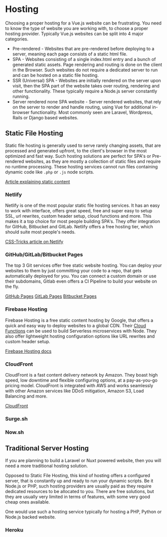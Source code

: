 # Hosting

Choosing a proper hosting for a Vue.js website can be frustrating. You need to know the type of website you are working with, to choose a proper hosting provider. Typically Vue.js websites can be split into 4 major categories. 

* Pre-rendered - Websites that are pre-rendered before deploying to a server, meaning each page consists of a static html file.
* SPA - Websites consisting of a single index.html entry and a bunch of generated static assets. Page rendering and routing is done on the client in the Browser. Such websites do not require a dedicated server to run and can be hosted on a static file hosting.
* SSR (Universal) SPA - Websites are initially rendered on the server upon visit, then the SPA part of the website takes over routing, rendering and other functionality. These typically require a Node.js server constantly running.
* Server rendered none SPA website - Server rendered websites, that rely on the server to render and handle routing, using Vue for additional in-browser functionality. Most commonly seen are Laravel, Wordpress, Rails or Django based websites.

## Static File Hosting
Static file hosting is generally used to serve rarely changing assets, that are processed and generated upfront, to the client's browser in the most optimized and fast way. Such hosting solutions are perfect for SPA's or Pre-rendered websites, as they are mostly a collection of static files and require no runtime processing. These hosting services cannot run files containing dynamic code like `.php` or `.js` node scripts.

[Article explaining static content](https://www.maxcdn.com/one/visual-glossary/static-content/)

### Netlify
Netlify is one of the most popular static file hosting services. It has an easy to work with interface, offers great speed, free and super easy to setup SSL, url rewrites, custom header setup, cloud functions and more. This makes it a top choice for most people building SPA's. They offer integration for GitHub, Bitbucket and GitLab. Netlify offers a free hosting tier, which should suite most people's needs.

[CSS-Tricks article on Netlify](https://css-tricks.com/static-file-hosting-doesnt-have-to-be-so-static/)

### GitHub/GitLab/Bitbucket Pages
The top 3 Git services offer free static website hosting. You can deploy your websites to them by just committing your code to a repo, that gets automatically deployed for you. You can connect a custom domain or use their subdomains, Gitlab even offers a CI Pipeline to build your website on the fly. 

[GitHub Pages](https://pages.github.com/)
[GitLab Pages](https://gitlab.com/help/user/project/pages/index.md)
[Bitbucket Pages](https://pages.bitbucket.io/) 

### Firebase Hosting
Firebase Hosting is a free static content hosting by Google, that offers a quick and easy way to deploy websites to a global CDN. Their [Cloud Functions](https://firebase.google.com/docs/functions/) can be used to build Serverless microservices with Node. They also offer lightweight hosting configuration options like URL rewrites and custom header setup.

[Firebase Hosting docs](https://firebase.google.com/docs/hosting/)

### CloudFront
CloudFront is a fast content delivery network by Amazon. They boast high speed, low downtime and flexible configuring options, at a pay-as-you-go pricing model. CloudFront is integrated with AWS and works seamlessly with other Amazon services like DDoS mitigation, Amazon S3, Load Balancing and more.

[CloudFront](https://aws.amazon.com/cloudfront/)

### Surge.sh

### Now.sh

## Traditional Server Hosting
If you are planning to build a Laravel or Nuxt powered website, then you will need a more traditional hosting solution.

Opposed to Static File Hosting, this kind of hosting offers a configured server, that is constantly up and ready to run your dynamic scripts. Be it Node.js or PHP, such hosting providers are usually paid as they require dedicated resources to be allocated to you. There are free solutions, but they are usually very limited in terms of features, with some very good cheap ones available.

One would use such a hosting service typically for hosting a PHP, Python or Node.js backed website. 

### Heroku
